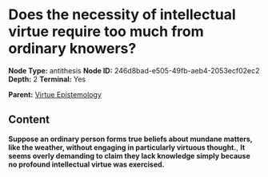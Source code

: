 # Does the necessity of intellectual virtue require too much from ordinary knowers?

**Node Type:** antithesis
**Node ID:** 246d8bad-e505-49fb-aeb4-2053ecf02ec2
**Depth:** 2
**Terminal:** Yes

**Parent:** [Virtue Epistemology](virtue-epistemology.md)

## Content

**Suppose an ordinary person forms true beliefs about mundane matters, like the weather, without engaging in particularly virtuous thought.**, **It seems overly demanding to claim they lack knowledge simply because no profound intellectual virtue was exercised.**
